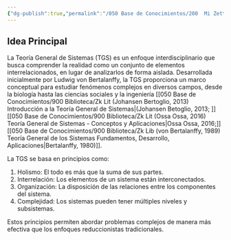 ```yaml
---
{"dg-publish":true,"permalink":"/050 Base de Conocimientos/200  Mi Zettelkasten/100 Docencia/Org1/000 TGS/Zk Introducción a la Teoría General de Sistemas (TGS)/","tags":["teoríaGeneralDeSistemas"]}
---
```


## Idea Principal
La Teoría General de Sistemas (TGS) es un enfoque interdisciplinario que busca comprender la realidad como un conjunto de elementos interrelacionados, en lugar de analizarlos de forma aislada. Desarrollada inicialmente por Ludwig von Bertalanffy, la TGS proporciona un marco conceptual para estudiar fenómenos complejos en diversos campos, desde la biología hasta las ciencias sociales y la ingeniería [[050 Base de Conocimientos/900 Biblioteca/Zk Lit (Johansen Bertoglio, 2013) Introducción a la Teoría General de Sistemas\|(Johansen Betoglio, 2013; ]][[050 Base de Conocimientos/900 Biblioteca/Zk Lit (Ossa Ossa, 2016) Teoría General de Sistemas -  Conceptos y Aplicaciones\|Ossa Ossa, 2016;]] [[050 Base de Conocimientos/900 Biblioteca/Zk Lib (von Bertalanffy, 1989) Teoría General de los Sistemas Fundamentos, Desarrollo, Aplicaciones\|Bertalanffy, 1980)]].

La TGS se basa en principios como:
1. Holismo: El todo es más que la suma de sus partes.
2. Interrelación: Los elementos de un sistema están interconectados.
3. Organización: La disposición de las relaciones entre los componentes del sistema.
4. Complejidad: Los sistemas pueden tener múltiples niveles y subsistemas.

Estos principios permiten abordar problemas complejos de manera más efectiva que los enfoques reduccionistas tradicionales.



